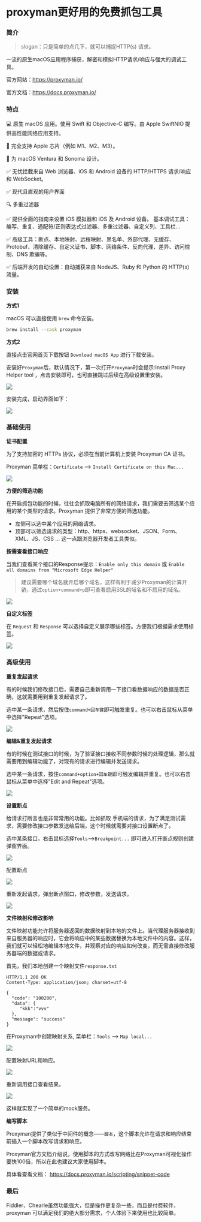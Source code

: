 # proxyman更好用的免费抓包工具

### 简介

> slogan：只是简单的点几下，就可以捕捉HTTP(s) 请求。

一流的原生macOS应用程序捕获，解密和模拟HTTP请求/响应与强大的调试工具。

官方网站：https://proxyman.io/

官方文档：https://docs.proxyman.io/


### 特点

💻 原生 macOS 应用。使用 Swift 和 Objective-C 编写。由 Apple SwiftNIO 提供高性能网络应用支持。 

🍎 完全支持 Apple 芯片（例如 M1、M2、M3）。

💫 为 macOS Ventura 和 Sonoma 设计。 

✅ 无忧拦截来自 Web 浏览器、iOS 和 Android 设备的 HTTP/HTTPS 请求/响应和 WebSocket。 

✅ 现代且直观的用户界面 

🔍 多重过滤器 

✅ 提供全面的指南来设置 iOS 模拟器和 iOS 及 Android 设备。 基本调试工具：编写、重复、通配符/正则表达式过滤器、多重过滤器、自定义列、工具栏... 

✅ 高级工具：断点、本地映射、远程映射、黑名单、外部代理、无缓存、Protobuf、清除缓存、自定义证书、脚本、网络条件、反向代理、差异、访问控制、DNS 欺骗等。 

✅ 后端开发的自动设置：自动捕获来自 NodeJS、Ruby 和 Python 的 HTTP(s) 流量。


### 安装

**方式1**

macOS 可以直接使用 `brew` 命令安装。


```bash
brew install --cask proxyman
```

**方式2**

直接点击官网首页下载按钮 `Download macOS App` 进行下载安装。


安装好`Proxyman`后，默认情况下，第一次打开`Proxyman`时会提示:Install Proxy Helper tool ，点击安装即可，也可直接跳过后续在高级设置里安装。

![](./image/proxyman_install.png)

安装完成，启动界面如下：

![](./image/proxyman_UI.png)

### 基础使用

**证书配置**

为了支持加密的 HTTPs 协议，必须在当前计算机上安装 Proxyman CA 证书。

Proxyman 菜单栏：`Certificate` --> `Install Certificate on this Mac...`

![](./image/proxyman_CA.png)


**方便的筛选功能**

在开启抓包功能的时候，往往会抓取电脑所有的网络请求，我们需要去筛选某个应用的某个类型的请求。Proxyman 提供了非常方便的筛选功能。

* 左侧可以选中某个应用的网络请求。
* 顶部可以筛选请求的类型：http、https、websocket、JSON、Form、XML、JS、CSS ... 这一点跟浏览器开发者工具类似。


**按需查看接口响应**

当我们查看某个接口的Response提示：`Enable only this domain` 或 `Enable all domains from "Microsoft Edge Helper"`

> 建议需要哪个域名就开启哪个域名，这样有利于减少Proxyman的计算开销，通过`option+command+p`即可查看启用SSL的域名和不启用的域名。

![](./image/proxyman_base.png)

**自定义标签**

在 `Request` 和 `Response` 可以选择自定义展示哪些标签。方便我们根据需求使用标签。


![](./image/proxyman_tab.png)


### 高级使用

**重复发起请求**

有的时候我们修改接口后，需要自己重新调用一下接口看数据响应的数据是否正确，这就需要用到重复发起请求了。

选中某一条请求，然后按住`command+回车键`即可触发重复。也可以右击鼠标从菜单中选择"Repeat"选项。

![](./image/proxyman_repeat.png)


**编辑&重复发起请求**

有的时候在测试接口的时候，为了验证接口接收不同参数时候的处理逻辑，那么就需要用到编辑功能了，对现有的请求进行编辑并发送请求。

选中某一条请求，按住`command+option+回车键`即可触发编辑并重复。也可以右击鼠标从菜单中选择"Edit and Repeat"选项。

![](./image/proxyman_edit_repeat.png)

**设置断点**

给请求打断言也是非常常用的功能。比如抓取 手机端的请求，为了满足测试需求，需要修改接口参数发送给后端，这个时候就需要对接口设置断点了。

选中某条接口，右击鼠标选择`Tools`-->`Breakpoint...` 即可进入打开断点规则创建弹窗界面。

![](./image/proxyman_breakpoint.png)

配置断点

![](./image/proxyman_breakpoint1.png)

重新发起请求，弹出断点窗口，修改参数，发送请求。

![](./image/proxyman_breakpoint2.png)


**文件映射和修改影响**

文件映射功能允许将服务器返回的数据映射到本地的文件上。当代理服务器接收到来自服务器的响应时，它会将响应中的某些数据替换为本地文件中的内容。这样，我们就可以轻松地编辑本地文件，并观察对应的响应如何改变，而无需直接修改服务器端的数据或请求。

首先，我们本地创建一个映射文件`response.txt`

```
HTTP/1.1 200 OK
Content-Type: application/json; charset=utf-8

{
  "code": "100200",
  "data": {
     "kkk":"vvv"
  },
  "message": "success"
}
```

在Proxyman中创建映射关系, 菜单栏：`Tools` --> `Map local...`

![](./image/proxyman_map.png)

配置映射URL和响应。

![](./image/proxyman_map2.png)

重新调用接口查看结果。

![](./image/proxyman_map3.png)

这样就实现了一个简单的mock服务。

**编写脚本**

Proxyman提供了类似于中间件的概念——`脚本`，这个脚本允许在请求和响应结束前插入一个脚本改写请求和响应。

Proxyman官方文档介绍说，使用脚本的方式改写网络比在Proxyman可视化操作要快100倍，所以在此也建议大家使用脚本。

具体看查看文档：
https://docs.proxyman.io/scripting/snippet-code


### 最后

Fiddler、Chearle虽然功能强大，但是操作更复杂一些，而且是付费软件，proxyman 可以满足我们的绝大部分需求，个人体验下来使用也比较简单。